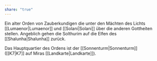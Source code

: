 ```yaml
---
share: "true"
---
```

Ein alter Orden von Zauberkundigen die unter den Mächten des Lichts [[Lumaenor|Lumaenor]] und [[Solani|Solani]] über die anderen Gottheiten stellen. 
Angeblich gehen die Solthurim auf die Elfen des [[Shalunha|Shalunha]] zurück.

Das Hauptquartier des Ordens ist der [[Sonnenturm|Sonnenturm]] ([[K7|K7]] auf Miras [[Landkarte|Landkarte]]).